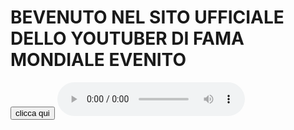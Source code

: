 # BEVENUTO NEL SITO UFFICIALE DELLO YOUTUBER DI FAMA MONDIALE EVENITO
<input type="button" value="clicca qui" onclick="alert('sus')"/>
  <audio controls>
<source src="https://r4---sn-uxaxpu5ap5-5vpe.googlevideo.com/videoplayback?expire=1588989749&ei=1Lq1XsyrOtO1gQeolr_IDA&ip=79.33.67.235&id=o-AADUMq8QLpyPpOM-Mu-pHvC6xK0jsOSunTXf0QbeOh5y&itag=251&source=youtube&requiressl=yes&mh=oE&mm=31%2C29&mn=sn-uxaxpu5ap5-5vpe%2Csn-hpa7kn7l&ms=au%2Crdu&mv=m&mvi=3&pl=24&initcwndbps=621250&vprv=1&mime=audio%2Fwebm&gir=yes&clen=3536421&otfp=1&dur=220.241&lmt=1565137137498373&mt=1588967979&fvip=4&keepalive=yes&fexp=23882514&c=WEB&sparams=expire%2Cei%2Cip%2Cid%2Citag%2Csource%2Crequiressl%2Cvprv%2Cmime%2Cgir%2Cclen%2Cotfp%2Cdur%2Clmt&sig=AJpPlLswRAIgE1U_c_mW9Beln87RJt23lqAax7bt2zlLUewcR7k5fcUCIE9kjqWVtFjFVGUs58LBH4efdR_wSVjuvzcn_j4uZIvC&lsparams=mh%2Cmm%2Cmn%2Cms%2Cmv%2Cmvi%2Cpl%2Cinitcwndbps&lsig=ALrAebAwRQIhAIbH3q1L0t8spcR2GaFO2N7ZhQyGUjV3ZLthO1uHiLdNAiAxpwuvr3WmtEBH-Px1ep1WRTQAVu9EHfpSJz2wY-zJOg%3D%3D&alr=yes&cpn=N8_IdkPzWNXXbYXF&cver=2.20200508.00.01&rn=2&rbuf=0">
  </audio>
